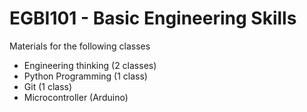 # EGBI101 - Basic Engineering Skills

Materials for the following classes

- Engineering thinking (2 classes)
- Python Programming (1 class)
- Git (1 class)
- Microcontroller (Arduino)
